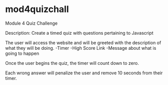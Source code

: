 # mod4quizchall
Module 4 Quiz Challenge

Description:
Create a timed quiz with questions pertaining to Javascript

The user will access the website and will be greeted with the description of what they will be doing.
    -Timer
    -High Score Link
    -Message about what is going to happen

Once the user begins the quiz, the timer will count down to zero.

Each wrong answer will penalize the user and remove 10 seconds from their timer.
